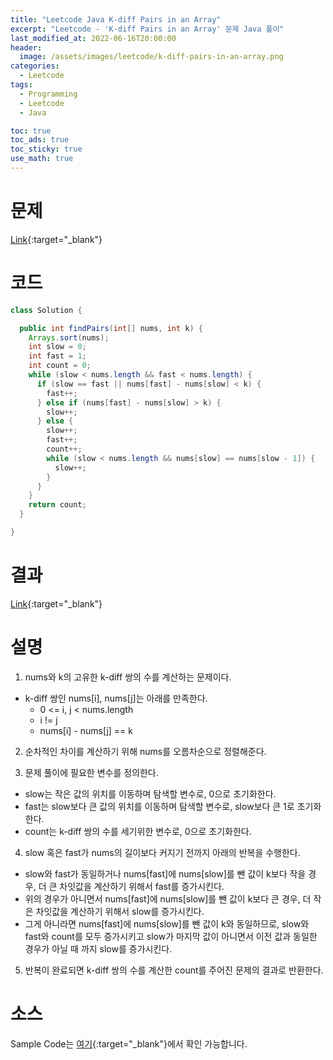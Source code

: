 ```yaml
---
title: "Leetcode Java K-diff Pairs in an Array"
excerpt: "Leetcode - 'K-diff Pairs in an Array' 문제 Java 풀이"
last_modified_at: 2022-06-16T20:00:00
header:
  image: /assets/images/leetcode/k-diff-pairs-in-an-array.png
categories:
  - Leetcode
tags:
  - Programming
  - Leetcode
  - Java

toc: true
toc_ads: true
toc_sticky: true
use_math: true
---
```

# 문제
[Link](https://leetcode.com/problems/k-diff-pairs-in-an-array/){:target="_blank"}

# 코드
```java
class Solution {

  public int findPairs(int[] nums, int k) {
    Arrays.sort(nums);
    int slow = 0;
    int fast = 1;
    int count = 0;
    while (slow < nums.length && fast < nums.length) {
      if (slow == fast || nums[fast] - nums[slow] < k) {
        fast++;
      } else if (nums[fast] - nums[slow] > k) {
        slow++;
      } else {
        slow++;
        fast++;
        count++;
        while (slow < nums.length && nums[slow] == nums[slow - 1]) {
          slow++;
        }
      }
    }
    return count;
  }

}
```

# 결과
[Link](https://leetcode.com/submissions/detail/723572278/){:target="_blank"}

# 설명
1. nums와 k의 고유한 k-diff 쌍의 수를 계산하는 문제이다.
- k-diff 쌍인 nums[i], nums[j]는 아래를 만족한다.
  - 0 <= i, j < nums.length
  - i != j
  - nums[i] - nums[j] == k

2. 순차적인 차이를 계산하기 위해 nums를 오름차순으로 정렬해준다.

3. 문제 풀이에 필요한 변수를 정의한다.
- slow는 작은 값의 위치를 이동하며 탐색할 변수로, 0으로 초기화한다.
- fast는 slow보다 큰 값의 위치를 이동하며 탐색할 변수로, slow보다 큰 1로 초기화한다.
- count는 k-diff 쌍의 수를 세기위한 변수로, 0으로 초기화한다.

4. slow 혹은 fast가 nums의 길이보다 커지기 전까지 아래의 반복을 수행한다.
- slow와 fast가 동일하거나 nums[fast]에 nums[slow]를 뺀 값이 k보다 작을 경우, 더 큰 차잇값을 계산하기 위해서 fast를 증가시킨다.
- 위의 경우가 아니면서 nums[fast]에 nums[slow]를 뺀 값이 k보다 큰 경우, 더 작은 차잇값을 계산하기 위해서 slow를 증가시킨다.
- 그게 아니라면 nums[fast]에 nums[slow]를 뺀 값이 k와 동일하므로, slow와 fast와 count를 모두 증가시키고 slow가 마지막 값이 아니면서 이전 값과 동일한 경우가 아닐 때 까지 slow를 증가시킨다.

5. 반복이 완료되면 k-diff 쌍의 수를 계산한 count를 주어진 문제의 결과로 반환한다.

# 소스
Sample Code는 [여기](https://github.com/GracefulSoul/leetcode/blob/master/src/main/java/gracefulsoul/problems/KdiffPairsInAnArray.java){:target="_blank"}에서 확인 가능합니다.
